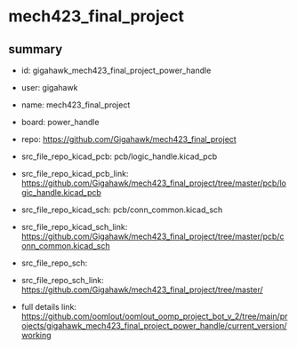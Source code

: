 # mech423_final_project
 
## summary 
* id: gigahawk_mech423_final_project_power_handle
* user: gigahawk
* name: mech423_final_project
* board: power_handle
* repo: https://github.com/Gigahawk/mech423_final_project
* src_file_repo_kicad_pcb: pcb/logic_handle.kicad_pcb
* src_file_repo_kicad_pcb_link: https://github.com/Gigahawk/mech423_final_project/tree/master/pcb/logic_handle.kicad_pcb
* src_file_repo_kicad_sch: pcb/conn_common.kicad_sch
* src_file_repo_kicad_sch_link: https://github.com/Gigahawk/mech423_final_project/tree/master/pcb/conn_common.kicad_sch

* src_file_repo_sch: 
* src_file_repo_sch_link: https://github.com/Gigahawk/mech423_final_project/tree/master/
* full details link: https://github.com/oomlout/oomlout_oomp_project_bot_v_2/tree/main/projects/gigahawk_mech423_final_project_power_handle/current_version/working  







